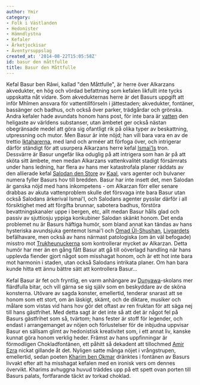 ```yaml
---
author: Ymir
category:
- Folk i Västlanden
- Hedonister
- Hämndlystna
- Kefaler
- Ärketjockisar
- Äventyrsuppslag
created_at: '2014-08-22T15:05:58Z'
id: basur den måttfulle
title: Basur den Måttfulle
---
```

Kefal Basur ben Râwi, kallad "den Måttfulle", är herre över Alkarzans akvedukter, en hög och vördad befattning som kefalen likfullt inte tycks uppskatta nåt vidare. Som akvedukternas herre är det Basurs uppgift att inför Mhîmen ansvara för vattentillförseln i jättestaden; akvedukter, fontäner, bassänger och badhus, och också över parker, trädgårdar och grönska. Andra kefaler hade avundats honom hans post, för inte bara är [vatten] den heligaste av världens substanser, utan ämbetet ger också nästan obegränsade medel att göra sig ofantligt rik på olika typer av beskattning, utpressning och mutor. Men Basur är inte nöjd; han vill bara vara en av de trettio [Iktaharerna], med land och arméer att förfoga över, och intrigerar därför ständigt för att usurpera Alkarzans herre kefal [Ismai'ls] tron. Dessvärre är Basur ungefär lika oduglig på att intrigera som han är på att sköta sitt ämbete, men medan Alkarzans vattenkvalitét stadigt försämrats under hans ledning, har flera av hans mer katastrofala planer räddats av den allierade kefal [Salodan den Store] av [Kaal], vars agenter och bulvaner numera fyller Basurs hov till bredden. Basur har inte insett det, men Salodan är ganska nöjd med hans inkompetens - om Alkarzan förr eller senare drabbas av akuta vattenproblem skulle det försvaga inte bara Basur utan också Salodans ärkerival Ismai'l, och Salodans agenter pysslar därför i all försiktighet med att förgifta brunnar, sabotera badhus, förstöra bevattningskanaler uppe i bergen, etc, allt medan Basur hålls glad och passiv av sjuttiosju yppiga konkubiner Salodan skänkt honom. Det enda problemet nu är Basurs häftiga humör, som bland annat kan tändas av hans hysteriska avundsjuka gentemot Ismai'l och [Omad Ûl-Shushan], [Livgardets] befälhavare, men också av hans närmast patologiska (om än väl befogade) misstro mot [Trukheunuckerna] som kontrollerar mycket av Alkarzan. Detta humör har mer än en gång fått Basur att gå till oöverlagd handling när hans upplevda fiender gjort något som misshagat honom, och är ett hot inte bara mot harmonin i staden, utan också Salodans intrikata planer. Om han bara kunde hitta ett ännu bättre sätt att kontrollera Basur...

Kefal Basur är fet och fryntlig, en varm anhängare av [Dunyawa]-skolans mer flärdfulla bitar, och vill gärna se sig själv som en beskyddare av de sköna konsterna. Utövare av sagda konster, emellertid, tenderar snarast att se honom som ett stort, om än läskigt, skämt, och de diktare, musiker och målare som vistas vid hans hov gör det oftast av ren fruktan för att säga nej till hans gästfrihet. Med detta sagt är det inte så att det är något fel på Basurs gästfrihet som så, tvärtom; hans fester är stoff för legender, och endast i arrangemanget av nöjen och förlustelser för de inbjudna uppvisar Basur en sällsam glimt av hedonistisk kreativitet som, i ett annat liv, kanske kunnat göra honom verklig heder. Främst av hans uppfinningar är förmodligen Chokladfontänen, ett påhitt så dekadent att tillochmed [Amir Ezra] nickat gillande åt det. Nyligen satte många nöjet i vrångstrupen, emellertid, sedan poeten [Kharim ben Okmar] dränktes i fontänen av Basurs livvakt efter att ha misshagat kefalen med en ironisk vers om dennes övervikt. Kharims avhuggna huvud träddes upp på ett spett ovan porten till Basurs palats, fortfarande täckt av torkad choklad.

  [vatten]: Ajjwya
  [Iktaharerna]: Iktahâr
  [Ismai'ls]: Ismail_IV
  [Salodan den Store]: Salodan_den_Store
  [Kaal]: Kaal
  [Omad Ûl-Shushan]: Omad_Ûl-Shushan
  [Livgardets]: Mhîmens_livgarde
  [Trukheunuckerna]: Trukheunuckerna
  [Dunyawa]: Dunyawa
  [Amir Ezra]: Amir_Ezra
  [Kharim ben Okmar]: Kharim_ben_Okmar